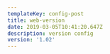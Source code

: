 ```yaml
---
templateKey: config-post
title: web-version
date: 2019-03-05T10:41:20.647Z
description: version config
version: '1.02'
---
```


